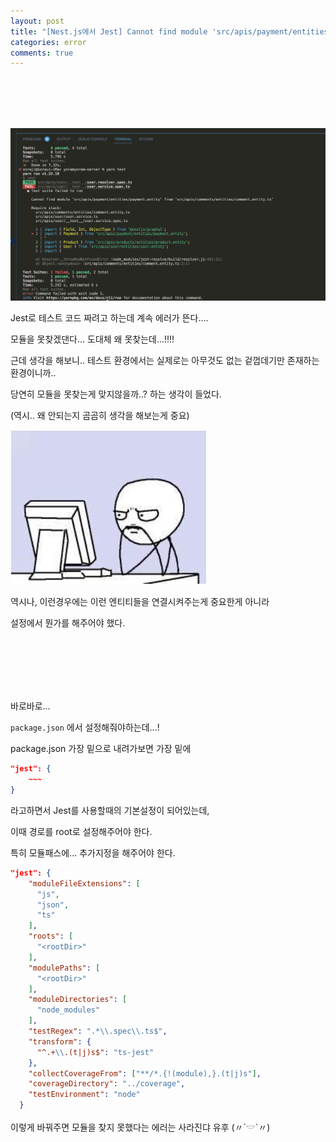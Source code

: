 ```yaml
---
layout: post
title: "[Nest.js에서 Jest] Cannot find module 'src/apis/payment/entities/xxx.ts' from 'src/apis/comments/entities/yyy.entity.ts'"
categories: error
comments: true
---
```


<br>

<br>

<br>

<br>

![gcp](/assets/img/2023-01-13/test.png)

Jest로 테스트 코드 짜려고 하는데 계속 에러가 뜬다....

모듈을 못찾겠댄다... 도대체 왜 못찾는데...!!!!

근데 생각을 해보니.. 테스트 환경에서는 실제로는 아무것도 없는 겉껍데기만 존재하는 환경이니까..

당연히 모듈을 못찾는게 맞지않을까..? 하는 생각이 들었다.

(역시.. 왜 안되는지 곰곰히 생각을 해보는게 중요)

![??](/assets/img/2023-01-13/image.jpeg)

역시나, 이런경우에는 이런 엔티티들을 연결시켜주는게 중요한게 아니라

설정에서 뭔가를 해주어야 했다.

<br>

<br>

<br>

<br>

<br>

바로바로...

`package.json` 에서 설정해줘야하는데...!

package.json 가장 밑으로 내려가보면 가장 밑에

```json
"jest": {
	~~~
}
```

라고하면서 Jest를 사용할때의 기본설정이 되어있는데,

이때 경로를 root로 설정해주어야 한다.

특히 모듈패스에... 추가지정을 해주어야 한다.

```json
"jest": {
    "moduleFileExtensions": [
      "js",
      "json",
      "ts"
    ],
    "roots": [
      "<rootDir>"
    ],
    "modulePaths": [
      "<rootDir>"
    ],
    "moduleDirectories": [
      "node_modules"
    ],
    "testRegex": ".*\\.spec\\.ts$",
    "transform": {
      "^.+\\.(t|j)s$": "ts-jest"
    },
    "collectCoverageFrom": ["**/*.{!(module),}.(t|j)s"],
    "coverageDirectory": "../coverage",
    "testEnvironment": "node"
  }
```

이렇게 바꿔주면 모듈을 찾지 못했다는 에러는 사라진댜 유후 (〃´𓎟`〃)

<br>

<br>

<br>

<br>

<br>

<br>

<br>

<br>

<br>

<br>
